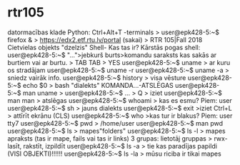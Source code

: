 # rtr105
datormacības klade
Python:
Ctrl+Alt+T -terminals > user@epk428-5:~$ firefox & > https://edx2.etf.rtu.lv/portal (sakai) > RTR 105|Fall 2018
Cietvielas objekts "dzelzis"
Shell- Kas tas ir?
Kārstās pogas shell:
user@epk428-5:~$ "...">jebkurš burts>komandu saraksts kas sakās ar burtiem vai ar burtu. > TAB TAB  > YES
user@epk428-5:~$ uname > ar kuru os stradājam
user@epk428-5:~$ uname -r
user@epk428-5:~$ uname -a > sniedz vairāk info.
user@epk428-5:~$ history > visa vēsture
user@epk428-5:~$ echo $0 > bash "dialekts"
KOMANDA...-ATSLĒGAS
user@epk428-5:~$ man uname >
user@epk428-5:~$ ... > Q > iziet
user@epk428-5:~$ man man > atslēgas
user@epk428-5:~$ whoami > kas es esmu?
Piem: user
user@epk428-5:~$ sh > jauns dialekts
user@epk428-5:~$ exit >iziet
Ctrl+L > attīrīt ekrānu (CLS)
user@epk428-5:~$ who >kas tur ir blakus?
Piem: user tty7
user@epk428-5:~$ pwd > 
/home/user
user@epk428-5:~$ man pwd
user@epk428-5:~$ ls > mapes"folders"
user@epk428-5:~$ ls -l > mapes apraksts (tas ir mape, fails vai tas ir links)
3 grupas: lietotāj gruppas > rwx-lasīt, rakstīt, izpildīt
user@epk428-5:~$ ls -a > tie kas paradījas papildi (VISI OBJEKTI)!!!!!!
user@epk428-5:~$ ls -la > mūsu riciba ir tikai mapes
